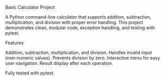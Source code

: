 Basic Calculator Project

A Python command-line calculator that supports addition, subtraction, multiplication, and division with proper error handling. This project demonstrates clean, modular code, exception handling, and testing with pytest.

Features:

Addition, subtraction, multiplication, and division.
Handles invalid input (non-numeric values).
Prevents division by zero.
Interactive menu for easy user navigation.
Result display after each operation.

Fully tested with pytest.
